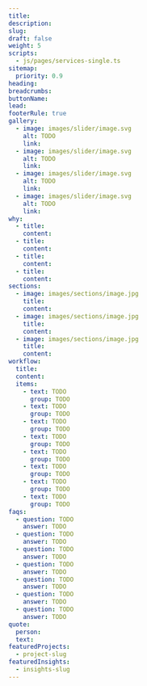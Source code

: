 ```yaml
---
title:
description:
slug:
draft: false
weight: 5
scripts:
  - js/pages/services-single.ts
sitemap:
  priority: 0.9
heading:
breadcrumbs:
buttonName:
lead:
footerRule: true
gallery:
  - image: images/slider/image.svg
    alt: TODO
    link:
  - image: images/slider/image.svg
    alt: TODO
    link:
  - image: images/slider/image.svg
    alt: TODO
    link:
  - image: images/slider/image.svg
    alt: TODO
    link:
why:
  - title:
    content:
  - title:
    content:
  - title:
    content:
  - title:
    content:
sections:
  - image: images/sections/image.jpg
    title:
    content:
  - image: images/sections/image.jpg
    title:
    content:
  - image: images/sections/image.jpg
    title:
    content:
workflow:
  title:
  content:
  items:
    - text: TODO
      group: TODO
    - text: TODO
      group: TODO
    - text: TODO
      group: TODO
    - text: TODO
      group: TODO
    - text: TODO
      group: TODO
    - text: TODO
      group: TODO
    - text: TODO
      group: TODO
    - text: TODO
      group: TODO
faqs:
  - question: TODO
    answer: TODO
  - question: TODO
    answer: TODO
  - question: TODO
    answer: TODO
  - question: TODO
    answer: TODO
  - question: TODO
    answer: TODO
  - question: TODO
    answer: TODO
  - question: TODO
    answer: TODO
quote:
  person:
  text:
featuredProjects:
  - project-slug
featuredInsights:
  - insights-slug
---
```

